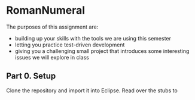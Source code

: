 # RomanNumeral

The purposes of this assignment are:
* building up your skills with the tools we are using this semester
* letting you practice test-driven development
* giving you a challenging small project that introduces some interesting issues we will explore in class

## Part 0. Setup

Clone the repository and import it into Eclipse. Read over the stubs to 

